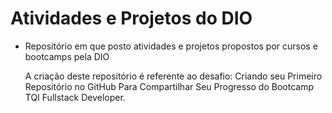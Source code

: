 # Atividades e Projetos do DIO

- Repositório em que posto atividades e projetos propostos por cursos e bootcamps pela DIO

   A criação deste repositório é referente ao desafio: Criando seu Primeiro Repositório no GitHub Para Compartilhar Seu Progresso do Bootcamp TQI Fullstack Developer.
